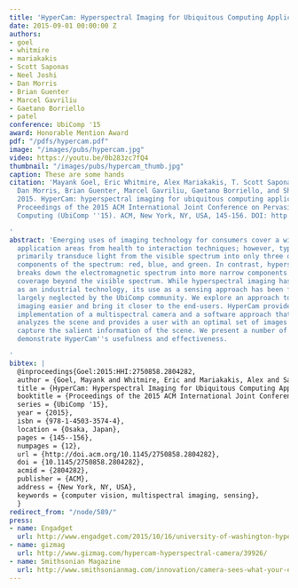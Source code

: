 ```yaml
---
title: 'HyperCam: Hyperspectral Imaging for Ubiquitous Computing Applications'
date: 2015-09-01 00:00:00 Z
authors:
- goel
- whitmire
- mariakakis
- Scott Saponas
- Neel Joshi
- Dan Morris
- Brian Guenter
- Marcel Gavriliu
- Gaetano Borriello
- patel
conference: UbiComp '15
award: Honorable Mention Award
pdf: "/pdfs/hypercam.pdf"
image: "/images/pubs/hypercam.jpg"
video: https://youtu.be/0b283zc7fQ4
thumbnail: "/images/pubs/hypercam_thumb.jpg"
caption: These are some hands
citation: 'Mayank Goel, Eric Whitmire, Alex Mariakakis, T. Scott Saponas, Neel Joshi,
  Dan Morris, Brian Guenter, Marcel Gavriliu, Gaetano Borriello, and Shwetak N. Patel.
  2015. HyperCam: hyperspectral imaging for ubiquitous computing applications. In
  Proceedings of the 2015 ACM International Joint Conference on Pervasive and Ubiquitous
  Computing (UbiComp ''15). ACM, New York, NY, USA, 145-156. DOI: http://dx.doi.org/10.1145/2750858.2804282

'
abstract: 'Emerging uses of imaging technology for consumers cover a wide range of
  application areas from health to interaction techniques; however, typical cameras
  primarily transduce light from the visible spectrum into only three overlapping
  components of the spectrum: red, blue, and green. In contrast, hyperspectral imaging
  breaks down the electromagnetic spectrum into more narrow components and expands
  coverage beyond the visible spectrum. While hyperspectral imaging has proven useful
  as an industrial technology, its use as a sensing approach has been fragmented and
  largely neglected by the UbiComp community. We explore an approach to make hyperspectral
  imaging easier and bring it closer to the end-users. HyperCam provides a low-cost
  implementation of a multispectral camera and a software approach that automatically
  analyzes the scene and provides a user with an optimal set of images that try to
  capture the salient information of the scene. We present a number of use-cases that
  demonstrate HyperCam''s usefulness and effectiveness.

'
bibtex: |
  @inproceedings{Goel:2015:HHI:2750858.2804282,
  author = {Goel, Mayank and Whitmire, Eric and Mariakakis, Alex and Saponas, T. Scott and Joshi, Neel and Morris, Dan and Guenter, Brian and Gavriliu, Marcel and Borriello, Gaetano and Patel, Shwetak N.},
  title = {HyperCam: Hyperspectral Imaging for Ubiquitous Computing Applications},
  booktitle = {Proceedings of the 2015 ACM International Joint Conference on Pervasive and Ubiquitous Computing},
  series = {UbiComp '15},
  year = {2015},
  isbn = {978-1-4503-3574-4},
  location = {Osaka, Japan},
  pages = {145--156},
  numpages = {12},
  url = {http://doi.acm.org/10.1145/2750858.2804282},
  doi = {10.1145/2750858.2804282},
  acmid = {2804282},
  publisher = {ACM},
  address = {New York, NY, USA},
  keywords = {computer vision, multispectral imaging, sensing},
  }
redirect_from: "/node/589/"
press:
- name: Engadget
  url: http://www.engadget.com/2015/10/16/university-of-washington-hyperspectral-imaging/
- name: gizmag
  url: http://www.gizmag.com/hypercam-hyperspectral-camera/39926/
- name: Smithsonian Magazine
  url: http://www.smithsonianmag.com/innovation/camera-sees-what-your-eyes-cant-180957036
---
```

